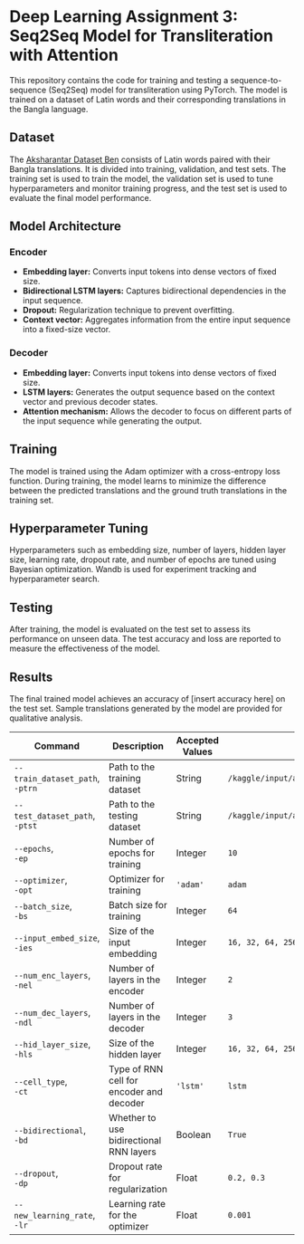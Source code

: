 # Deep Learning Assignment 3: Seq2Seq Model for Transliteration with Attention

This repository contains the code for training and testing a sequence-to-sequence (Seq2Seq) model for transliteration using PyTorch. The model is trained on a dataset of Latin words and their corresponding translations in the Bangla language.

## Dataset

The [Aksharantar Dataset Ben](https://www.kaggle.com/datasets/parthasakhapaul/aksharantar) consists of Latin words paired with their Bangla translations. It is divided into training, validation, and test sets. The training set is used to train the model, the validation set is used to tune hyperparameters and monitor training progress, and the test set is used to evaluate the final model performance.

## Model Architecture

### Encoder
- **Embedding layer:** Converts input tokens into dense vectors of fixed size.
- **Bidirectional LSTM layers:** Captures bidirectional dependencies in the input sequence.
- **Dropout:** Regularization technique to prevent overfitting.
- **Context vector:** Aggregates information from the entire input sequence into a fixed-size vector.

### Decoder
- **Embedding layer:** Converts input tokens into dense vectors of fixed size.
- **LSTM layers:** Generates the output sequence based on the context vector and previous decoder states.
- **Attention mechanism:** Allows the decoder to focus on different parts of the input sequence while generating the output.

## Training

The model is trained using the Adam optimizer with a cross-entropy loss function. During training, the model learns to minimize the difference between the predicted translations and the ground truth translations in the training set.

## Hyperparameter Tuning

Hyperparameters such as embedding size, number of layers, hidden layer size, learning rate, dropout rate, and number of epochs are tuned using Bayesian optimization. Wandb is used for experiment tracking and hyperparameter search.

## Testing

After training, the model is evaluated on the test set to assess its performance on unseen data. The test accuracy and loss are reported to measure the effectiveness of the model.

## Results

The final trained model achieves an accuracy of [insert accuracy here] on the test set. Sample translations generated by the model are provided for qualitative analysis.

| Command                   | Description                                   | Accepted Values                   | Default Value                                                                       |
|---------------------------|-----------------------------------------------|-----------------------------------|-------------------------------------------------------------------------------------|
| `--train_dataset_path`,<br> `-ptrn` | Path to the training dataset            | String                            | `/kaggle/input/aksharantar/aksharantar_sampled/ben/ben_train.csv`                |
| `--test_dataset_path`,<br> `-ptst`  | Path to the testing dataset             | String                            | `/kaggle/input/aksharantar/aksharantar_sampled/ben/ben_test.csv`                 |
| `--epochs`,<br> `-ep`               | Number of epochs for training          | Integer                           | `10`                                                                                |
| `--optimizer`,<br> `-opt`           | Optimizer for training                 | `'adam'`                          | `adam`                                                                              |
| `--batch_size`,<br> `-bs`           | Batch size for training                | Integer                           | `64`                                                                                |
| `--input_embed_size`,<br> `-ies`    | Size of the input embedding            | Integer                           | `16, 32, 64, 256, 512`                                                              |
| `--num_enc_layers`,<br> `-nel`      | Number of layers in the encoder        | Integer                           | `2`                                                                                 |
| `--num_dec_layers`,<br> `-ndl`      | Number of layers in the decoder        | Integer                           | `3`                                                                                 |
| `--hid_layer_size`,<br> `-hls`      | Size of the hidden layer               | Integer                           | `16, 32, 64, 256, 512`                                                              |
| `--cell_type`,<br> `-ct`            | Type of RNN cell for encoder and decoder | `'lstm'`                        | `lstm`                                                                              |
| `--bidirectional`,<br> `-bd`        | Whether to use bidirectional RNN layers  | Boolean                           | `True`                                                                              |
| `--dropout`,<br> `-dp`              | Dropout rate for regularization        | Float                             | `0.2, 0.3`                                                                          |
| `--new_learning_rate`,<br> `-lr`    | Learning rate for the optimizer        | Float                             | `0.001`                                                                             |


